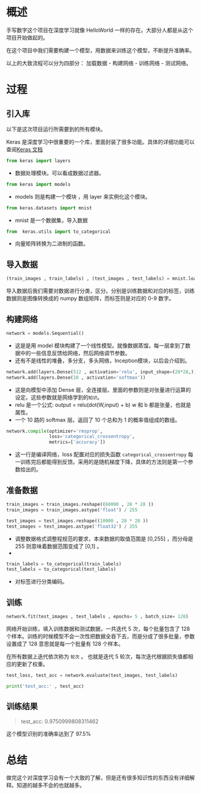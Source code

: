 # 概述

手写数字这个项目在深度学习就像 HelloWorld 一样的存在。大部分人都是从这个项目开始做起的。

在这个项目中我们需要构建一个模型，用数据来训练这个模型，不断提升准确率。

以上的大致流程可以分为四部分： 加载数据 - 构建网络 - 训练网络 - 测试网络。

# 过程

## 引入库

以下是这次项目运行所需要到的所有模块。

Keras 是深度学习中很重要的一个库，里面封装了很多功能。具体的详细功能可以查阅[Keras 文档](https://keras-zh.readthedocs.io/)

```python
from keras import layers 
```

* 数据处理模块。可以看成数据过滤器。 

```python
from keras import models 
```

* models 则是构建一个模块 ，用 layer 来实例化这个模块。

```python
from keras.datasets import mnist 
```

* mnist 是一个数据集，导入数据

```python
from  keras.utils import to_categorical 
```
* 向量矩阵转换为二进制的函数。


## 导入数据

```python
(train_images , train_labels) , (test_images , test_labels) = mnist.load_data()
```

导入数据后我们需要对数据进行分类，区分。分别是训练数据和对应的标签，训练数据则是图像转换成的 numpy 数组矩阵，而标签则是对应的 0-9 数字。

## 构建网络

```python
network = models.Sequential()
```

* 这是是用 model 模块构建了一个线性模型。就像数据蒸馏，每一层拿到了数据中的一些信息反馈给网络，然后网络调节参数。
* 还有不是线性的堆叠，多分支，多头网络，Inception模块，以后会介绍到。

```python
network.add(layers.Dense(512 , activation='relu', input_shape=(28*28,)))
network.add(layers.Dense(10 , activation='softmax'))
```

* 这是向模型中添加 Dense 层，全连接层。里面的参数则是对张量进行运算的设定。这些参数就是网络学到的`知识`。
* relu 是一个公式: output = relu(dot(W,input) + b) w 和 b 都是张量，也就是属性。
* 一个 10 路的 softmax 层。返回了 10 个总和为 1 的概率值组成的数组。

```python
network.compile(optimizer='rmsprop',
                loss='categorical_crossentropy',
                metrics=['accuracy'])
```
* 这一行是编译网络，loss 配置对应的损失函数 `categorical_crossentropy` 每一训练完后都能得到反馈。采用的是随机梯度下降，具体的方法则是第一个参数给出的。

## 准备数据

```python
train_images = train_images.reshape((60000 , 28 * 28 ))
train_images = train_images.astype('float') / 255

test_images = test_images.reshape((10000 , 28 * 28 ))
test_images = test_images.astype('float32') / 255
```

* 调整数据格式调整程规范的要求，本来数据的取值范围是 [0,255] ，而分母是 255 则意味着数据范围变成了 [0,1] 。
* 

```python
train_labels = to_categorical(train_labels)
test_labels = to_categorical(test_labels)
```
* 对标签进行分类编码。

## 训练

```python
network.fit(test_images , test_labels , epochs= 5 , batch_size= 128)
```

网络开始训练，填入训练数据和测试数据，一共迭代 5 次，每个批量包含了 128 个样本。训练的时候模型不会一次性把数据全吞下去，而是分成了很多批量，参数设置成了 128 意思就是每一个批量有 128 个样本。

在所有数据上迭代依次称为 `轮次` 。 也就是迭代 5 轮次，每次迭代根据损失值都相应的更新了权重。

```python
test_loss, test_acc = network.evaluate(test_images, test_labels)

print('test_acc:' , test_acc)
```

## 训练结果
> test_acc: 0.9750999808311462

这个模型识别的准确率达到了 97.5%

# 总结
做完这个对深度学习会有一个大致的了解，但是还有很多知识性的东西没有详细解释。知道的越多不会的也就越多。